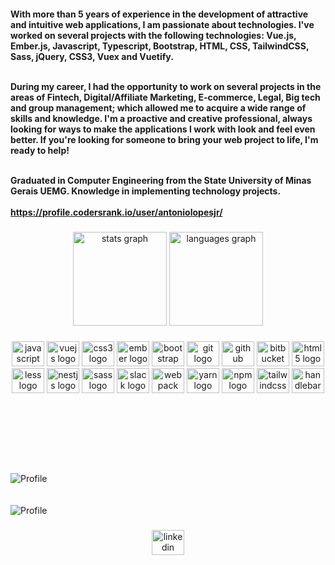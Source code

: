 
<!---
- 👋 Hi, I’m @antoniolopesjr
- 👀 I’m interested in Frontend Development
- 🌱 I’m currently working with Vue.js, Ember.js, CSS3 and Javascript. Also learning Laravel and Blade (PHP).
- 💞️ I’m looking to collaborate on ...
- 📫 How to reach me ...


antoniolopesjr/antoniolopesjr is a ✨ special ✨ repository because its `README.md` (this file) appears on your GitHub profile.
You can click the Preview link to take a look at your changes.


![Profile](https://cr-ss-service.azurewebsites.net/api/ScreenShot?widget=summary&username=antoniolopesjr)


![Profile](https://cr-skills-chart-widget.azurewebsites.net/api/api?username=antoniolopesjr)

--->

<h4 align="left">With more than 5 years of experience in the development of attractive and intuitive web applications, I am passionate about technologies. I've worked on several projects with the following technologies: Vue.js, Ember.js, Javascript, Typescript, Bootstrap, HTML, CSS, TailwindCSS, Sass, jQuery, CSS3, Vuex and Vuetify.<br><br>

During my career, I had the opportunity to work on several projects in the areas of Fintech, Digital/Affiliate Marketing, E-commerce, Legal, Big tech and group management; which allowed me to acquire a wide range of skills and knowledge. I'm a proactive and creative professional, always looking for ways to make the applications I work with look and feel even better. If you're looking for someone to bring your web project to life, I'm ready to help!<br><br>

Graduated in Computer Engineering from the State University of Minas Gerais UEMG.
Knowledge in implementing technology projects.<br><br>https://profile.codersrank.io/user/antoniolopesjr/</h4>

###

<div align="center">
  <img src="https://github-readme-stats.vercel.app/api?hide_title=false&hide_rank=false&show_icons=true&include_all_commits=true&count_private=true&disable_animations=false&theme=dracula&locale=en&hide_border=false&username=antoniolopesjr" height="150" alt="stats graph"  />
  <img src="https://github-readme-stats.vercel.app/api/top-langs?locale=en&hide_title=false&layout=compact&card_width=320&langs_count=5&theme=dracula&hide_border=false&username=antoniolopesjr" height="150" alt="languages graph"  />
</div>

###

<div align="center">
  <img src="https://cdn.jsdelivr.net/gh/devicons/devicon/icons/javascript/javascript-original.svg" height="40" width="52" alt="javascript logo"  />
  <img src="https://cdn.jsdelivr.net/gh/devicons/devicon/icons/vuejs/vuejs-original.svg" height="40" width="52" alt="vuejs logo"  />
  <img src="https://cdn.jsdelivr.net/gh/devicons/devicon/icons/css3/css3-original.svg" height="40" width="52" alt="css3 logo"  />
  <img src="https://cdn.jsdelivr.net/gh/devicons/devicon/icons/ember/ember-original-wordmark.svg" height="40" width="52" alt="ember logo"  />
  <img src="https://cdn.jsdelivr.net/gh/devicons/devicon/icons/bootstrap/bootstrap-original.svg" height="40" width="52" alt="bootstrap logo"  />
  <img src="https://cdn.jsdelivr.net/gh/devicons/devicon/icons/git/git-original.svg" height="40" width="52" alt="git logo"  />
  <img src="https://cdn.jsdelivr.net/gh/devicons/devicon/icons/github/github-original.svg" height="40" width="52" alt="github logo"  />
  <img src="https://cdn.jsdelivr.net/gh/devicons/devicon/icons/bitbucket/bitbucket-original.svg" height="40" width="52" alt="bitbucket logo"  />
  <img src="https://cdn.jsdelivr.net/gh/devicons/devicon/icons/html5/html5-original.svg" height="40" width="52" alt="html5 logo"  />
  <img src="https://cdn.jsdelivr.net/gh/devicons/devicon/icons/less/less-plain-wordmark.svg" height="40" width="52" alt="less logo"  />
  <img src="https://cdn.jsdelivr.net/gh/devicons/devicon/icons/nestjs/nestjs-plain.svg" height="40" width="52" alt="nestjs logo"  />
  <img src="https://cdn.jsdelivr.net/gh/devicons/devicon/icons/sass/sass-original.svg" height="40" width="52" alt="sass logo"  />
  <img src="https://cdn.jsdelivr.net/gh/devicons/devicon/icons/slack/slack-original.svg" height="40" width="52" alt="slack logo"  />
  <img src="https://cdn.jsdelivr.net/gh/devicons/devicon/icons/webpack/webpack-original.svg" height="40" width="52" alt="webpack logo"  />
  <img src="https://cdn.jsdelivr.net/gh/devicons/devicon/icons/yarn/yarn-original.svg" height="40" width="52" alt="yarn logo"  />
  <img src="https://cdn.jsdelivr.net/gh/devicons/devicon/icons/npm/npm-original-wordmark.svg" height="40" width="52" alt="npm logo"  />
  <img src="https://cdn.jsdelivr.net/gh/devicons/devicon/icons/tailwindcss/tailwindcss-original-wordmark.svg" height="40" width="52" alt="tailwindcss logo"  />
  <img src="https://cdn.jsdelivr.net/gh/devicons/devicon/icons/handlebars/handlebars-original.svg" height="40" width="52" alt="handlebars logo"  />
</div>
<br><br><br><br><br><br>

###

  ![Profile](https://cr-ss-service.azurewebsites.net/api/ScreenShot?widget=summary&username=antoniolopesjr)
  <br><br><br>
  ![Profile](https://cr-skills-chart-widget.azurewebsites.net/api/api?username=antoniolopesjr)

###

<div align="center">
  <a href="https://www.linkedin.com/in/antoniolopesjr/" target="_blank">
    <img src="https://raw.githubusercontent.com/maurodesouza/profile-readme-generator/master/src/assets/icons/social/linkedin/default.svg" width="52" height="40" alt="linkedin logo"  />
  </a>
</div>

###
